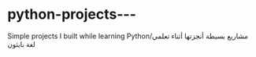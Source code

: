 # python-projects---
Simple projects I built while learning Python/مشاريع بسيطة أنجزتها أثناء تعلمي لغة بايثون
